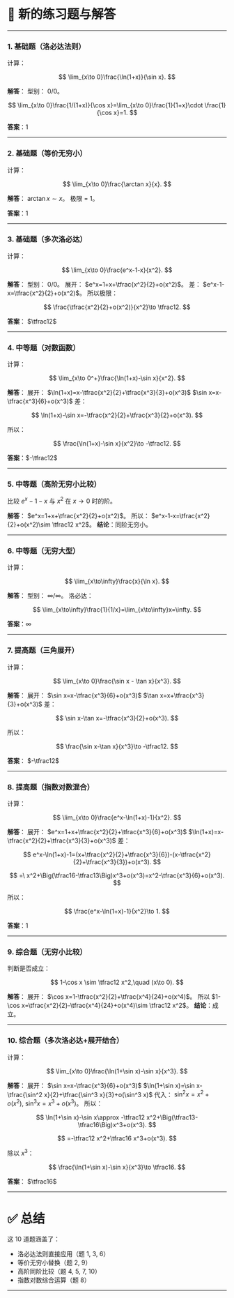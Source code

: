 
# 📘 新的练习题与解答

---

### 1. 基础题（洛必达法则）

计算：

$$
\lim_{x\to 0}\frac{\ln(1+x)}{\sin x}.
$$

**解答**：
型别： $0/0$。

$$
\lim_{x\to 0}\frac{1/(1+x)}{\cos x}=\lim_{x\to 0}\frac{1}{1+x}\cdot \frac{1}{\cos x}=1.
$$

**答案**：1

---

### 2. 基础题（等价无穷小）

计算：

$$
\lim_{x\to 0}\frac{\arctan x}{x}.
$$

**解答**：
$\arctan x \sim x$。
极限 = 1。

**答案**：1

---

### 3. 基础题（多次洛必达）

计算：

$$
\lim_{x\to 0}\frac{e^x-1-x}{x^2}.
$$

**解答**：
型别： $0/0$。
展开： $e^x=1+x+\tfrac{x^2}{2}+o(x^2)$。
差： $e^x-1-x=\tfrac{x^2}{2}+o(x^2)$。
所以极限：

$$
\frac{\tfrac{x^2}{2}+o(x^2)}{x^2}\to \tfrac12.
$$

**答案**： $\tfrac12$

---

### 4. 中等题（对数函数）

计算：

$$
\lim_{x\to 0^+}\frac{\ln(1+x)-\sin x}{x^2}.
$$

**解答**：
展开：
$\ln(1+x)=x-\tfrac{x^2}{2}+\tfrac{x^3}{3}+o(x^3)$
$\sin x=x-\tfrac{x^3}{6}+o(x^3)$
差：

$$
\ln(1+x)-\sin x=-\tfrac{x^2}{2}+\tfrac{x^3}{2}+o(x^3).
$$

所以：

$$
\frac{\ln(1+x)-\sin x}{x^2}\to -\tfrac12.
$$

**答案**：$-\tfrac12$

---

### 5. 中等题（高阶无穷小比较）

比较 $e^x-1-x$ 与 $x^2$ 在 $x\to 0$ 时的阶。

**解答**：
$e^x=1+x+\tfrac{x^2}{2}+o(x^2)$。
所以： $e^x-1-x=\tfrac{x^2}{2}+o(x^2)\sim \tfrac12 x^2$。
**结论**：同阶无穷小。

---

### 6. 中等题（无穷大型）

计算：

$$
\lim_{x\to\infty}\frac{x}{\ln x}.
$$

**解答**：
型别： $\infty/\infty$。
洛必达：

$$
\lim_{x\to\infty}\frac{1}{1/x}=\lim_{x\to\infty}x=\infty.
$$

**答案**：$\infty$

---

### 7. 提高题（三角展开）

计算：

$$
\lim_{x\to 0}\frac{\sin x - \tan x}{x^3}.
$$

**解答**：
展开：
$\sin x=x-\tfrac{x^3}{6}+o(x^3)$
$\tan x=x+\tfrac{x^3}{3}+o(x^3)$
差：

$$
\sin x-\tan x=-\tfrac{x^3}{2}+o(x^3).
$$

所以：

$$
\frac{\sin x-\tan x}{x^3}\to -\tfrac12.
$$

**答案**： $-\tfrac12$

---

### 8. 提高题（指数对数混合）

计算：

$$
\lim_{x\to 0}\frac{e^x-\ln(1+x)-1}{x^2}.
$$

**解答**：
展开：
$e^x=1+x+\tfrac{x^2}{2}+\tfrac{x^3}{6}+o(x^3)$
$\ln(1+x)=x-\tfrac{x^2}{2}+\tfrac{x^3}{3}+o(x^3)$
差：

$$
e^x-\ln(1+x)-1=(x+\tfrac{x^2}{2}+\tfrac{x^3}{6})-(x-\tfrac{x^2}{2}+\tfrac{x^3}{3})+o(x^3).
$$

$$
=\ x^2+\Big(\tfrac16-\tfrac13\Big)x^3+o(x^3)=x^2-\tfrac{x^3}{6}+o(x^3).
$$

所以：

$$
\frac{e^x-\ln(1+x)-1}{x^2}\to 1.
$$

**答案**：1

---

### 9. 综合题（无穷小比较）

判断是否成立：

$$
1-\cos x \sim \tfrac12 x^2,\quad (x\to 0).
$$

**解答**：
展开： $\cos x=1-\tfrac{x^2}{2}+\tfrac{x^4}{24}+o(x^4)$。
所以 $1-\cos x=\tfrac{x^2}{2}-\tfrac{x^4}{24}+o(x^4)\sim \tfrac12 x^2$。
**结论**：成立。

---

### 10. 综合题（多次洛必达+展开结合）

计算：

$$
\lim_{x\to 0}\frac{\ln(1+\sin x)-\sin x}{x^3}.
$$

**解答**：
展开：
$\sin x=x-\tfrac{x^3}{6}+o(x^3)$
$\ln(1+\sin x)=\sin x-\tfrac{\sin^2 x}{2}+\tfrac{\sin^3 x}{3}+o(\sin^3 x)$
代入：
$\sin^2 x=x^2+o(x^2),\ \sin^3 x=x^3+o(x^3)$。
所以：

$$
\ln(1+\sin x)-\sin x\approx -\tfrac12 x^2+\Big(\tfrac13-\tfrac16\Big)x^3+o(x^3).
$$

$$
=-\tfrac12 x^2+\tfrac16 x^3+o(x^3).
$$

除以 $x^3$：

$$
\frac{\ln(1+\sin x)-\sin x}{x^3}\to \tfrac16.
$$

**答案**： $\tfrac16$

---

# ✅ 总结

这 10 道题涵盖了：

* 洛必达法则直接应用（题 1, 3, 6）
* 等价无穷小替换（题 2, 9）
* 高阶同阶比较（题 4, 5, 7, 10）
* 指数对数综合运算（题 8）

---


